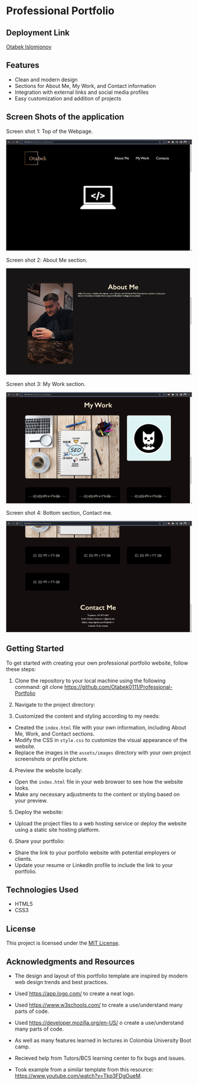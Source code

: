 # Professional Portfolio

## Deployment Link

[Otabek Islomjonov](https://otabek0111.github.io/ProfessionalPortfolio/)

## Features

- Clean and modern design
- Sections for About Me, My Work, and Contact information
- Integration with external links and social media profiles
- Easy customization and addition of projects

## Screen Shots of the application

Screen shot 1: Top of the Webpage.

![](assets/images/Screenshot-1.png)

Screen shot 2: About Me section.

![](assets/images/Screenshot-2.png)

Screen shot 3: My Work section.

![](assets/images/Screenshot-3.png)

Screen shot 4: Bottom section, Contact me.

![](assets/images/Screenshot-4.png)

## Getting Started

To get started with creating your own professional portfolio website, follow these steps:

1. Clone the repository to your local machine using the following command: git clone https://github.com/Otabek0111/Professional-Portfolio

2. Navigate to the project directory:

3. Customized the content and styling according to my needs:
- Created the `index.html` file with your own information, including About Me, Work, and Contact sections.
- Modify the CSS in `style.css` to customize the visual appearance of the website.
- Replace the images in the `assets/images` directory with your own project screenshots or profile picture.

4. Preview the website locally:
- Open the `index.html` file in your web browser to see how the website looks.
- Make any necessary adjustments to the content or styling based on your preview.

5. Deploy the website:
- Upload the project files to a web hosting service or deploy the website using a static site hosting platform.

6. Share your portfolio:
- Share the link to your portfolio website with potential employers or clients.
- Update your resume or LinkedIn profile to include the link to your portfolio.

## Technologies Used

- HTML5
- CSS3

## License

This project is licensed under the [MIT License](LICENSE).

## Acknowledgments and Resources 

- The design and layout of this portfolio template are inspired by modern web design trends and best practices.
- Used https://app.logo.com/ to create a neat logo.

- Used https://www.w3schools.com/ to create a use/understand many parts of code.

- Used https://developer.mozilla.org/en-US/ o create a use/understand many parts of code.
- As well as many features learned in lectures in Colombia University Boot camp. 

- Recieved help from Tutors/BCS learning center to fix bugs and issues.

- Took example from a similar template from this resource: https://www.youtube.com/watch?v=Tkp3FDgOueM.
